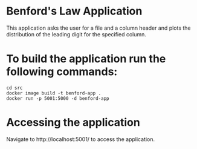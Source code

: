 # Benford's Law Application

This application asks the user for a file and a column header and plots the distribution
of the leading digit for the specified column.

# To build the application run the following commands:

```
cd src
docker image build -t benford-app .
docker run -p 5001:5000 -d benford-app
```

# Accessing the application

Navigate to http://localhost:5001/ to access the application.
